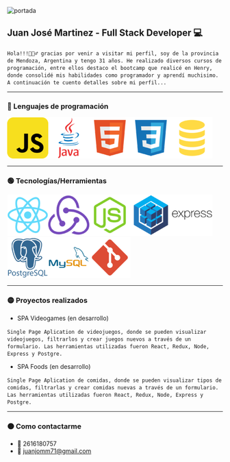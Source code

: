 ![portada](portada.jpg)

## Juan José Martinez - Full Stack Developer 💻  

`Hola!!!🙋🏻‍♂️ gracias por venir a visitar mi perfil, soy de la provincia de Mendoza, Argentina y tengo 31 años. He realizado diversos cursos de programación, entre ellos destaco el bootcamp que realicé en Henry, donde consolidé mis habilidades como programador y aprendí muchisimo. A continuación te cuento detalles sobre mi perfil...  
`  
***
### 🔵 Lenguajes de programación  

![js](js.png)![java](java.png)![html](html.png)![css](css.png)![sql](sql.png)  
***
### 🟢 Tecnologías/Herramientas  

![react](react.png)![redux](redux.png)![node](node.png)![sequelize](sequelize.png)![express](express.png)![postgre](postgre.png)![mysql](mysql.png)![git](git.png)  
***
### 🟡 Proyectos realizados  
 
- SPA Videogames (en desarrollo)  

`Single Page Aplication de videojuegos, donde se pueden visualizar videojuegos, filtrarlos y crear juegos nuevos a través de un formulario. Las herramientas utilizadas fueron React, Redux, Node, Express y Postgre.`  
- SPA Foods (en desarrollo)  

`Single Page Aplication de comidas, donde se pueden visualizar tipos de comidas, filtrarlas y crear comidas nuevas a través de un formulario. Las herramientas utilizadas fueron React, Redux, Node, Express y Postgre.`
***
### 🟠 Como contactarme  

- 📲 2616180757
- 📧 juanjomm71@gmail.com
 
